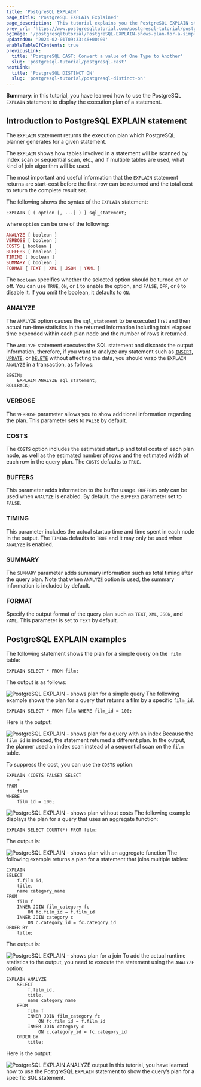 ```yaml
---
title: 'PostgreSQL EXPLAIN'
page_title: 'PostgreSQL EXPLAIN Explained'
page_description: 'This tutorial explains you the PostgreSQL EXPLAIN statement and shows you how to use it to get the plan for a given query.'
prev_url: 'https://www.postgresqltutorial.com/postgresql-tutorial/postgresql-explain/'
ogImage: '/postgresqltutorial/PostgreSQL-EXPLAIN-shows-plan-for-a-simple-query.png'
updatedOn: '2024-02-01T09:33:46+00:00'
enableTableOfContents: true
previousLink:
  title: 'PostgreSQL CAST: Convert a value of One Type to Another'
  slug: 'postgresql-tutorial/postgresql-cast'
nextLink:
  title: 'PostgreSQL DISTINCT ON'
  slug: 'postgresql-tutorial/postgresql-distinct-on'
---
```


**Summary**: in this tutorial, you have learned how to use the PostgreSQL `EXPLAIN` statement to display the execution plan of a statement.

## Introduction to PostgreSQL EXPLAIN statement

The `EXPLAIN` statement returns the execution plan which PostgreSQL planner generates for a given statement.

The `EXPLAIN` shows how tables involved in a statement will be scanned by index scan or sequential scan, etc., and if multiple tables are used, what kind of join algorithm will be used.

The most important and useful information that the `EXPLAIN` statement returns are start\-cost before the first row can be returned and the total cost to return the complete result set.

The following shows the syntax of the `EXPLAIN` statement:

```csssql
EXPLAIN [ ( option [, ...] ) ] sql_statement;
```

where `option` can be one of the following:

```php
ANALYZE [ boolean ]
VERBOSE [ boolean ]
COSTS [ boolean ]
BUFFERS [ boolean ]
TIMING [ boolean ]
SUMMARY [ boolean ]
FORMAT { TEXT | XML | JSON | YAML }
```

The `boolean` specifies whether the selected option should be turned on or off. You can use `TRUE`, `ON`, or `1` to enable the option, and `FALSE`, `OFF`, or `0` to disable it. If you omit the boolean, it defaults to `ON`.

### ANALYZE

The `ANALYZE` option causes the `sql_statement` to be executed first and then actual run\-time statistics in the returned information including total elapsed time expended within each plan node and the number of rows it returned.

The `ANALYZE` statement executes the SQL statement and discards the output information, therefore, if you want to analyze any statement such as [`INSERT`](postgresql-insert), [`UPDATE`](postgresql-update), or [`DELETE`](postgresql-delete) without affecting the data, you should wrap the `EXPLAIN ANALYZE` in a transaction, as follows:

```
BEGIN;
    EXPLAIN ANALYZE sql_statement;
ROLLBACK;
```

### VERBOSE

The `VERBOSE` parameter allows you to show additional information regarding the plan. This parameter sets to `FALSE` by default.

### COSTS

The `COSTS` option includes the estimated startup and total costs of each plan node, as well as the estimated number of rows and the estimated width of each row in the query plan. The `COSTS` defaults to `TRUE`.

### BUFFERS

This parameter adds information to the buffer usage. `BUFFERS` only can be used when `ANALYZE` is enabled. By default, the `BUFFERS` parameter set to `FALSE`.

### TIMING

This parameter includes the actual startup time and time spent in each node in the output. The `TIMING` defaults to `TRUE` and it may only be used when `ANALYZE` is enabled.

### SUMMARY

The `SUMMARY` parameter adds summary information such as total timing after the query plan. Note that when `ANALYZE` option is used, the summary information is included by default.

### FORMAT

Specify the output format of the query plan such as `TEXT`, `XML`, `JSON`, and `YAML`. This parameter is set to `TEXT` by default.

## PostgreSQL EXPLAIN examples

The following statement shows the plan for a simple query on the  `film` table:

```
EXPLAIN SELECT * FROM film;
```

The output is as follows:

![PostgreSQL EXPLAIN - shows plan for a simple query](/postgresqltutorial/PostgreSQL-EXPLAIN-shows-plan-for-a-simple-query.png)
The following example shows the plan for a query that returns a film by a specific `film_id`.

```
EXPLAIN SELECT * FROM film WHERE film_id = 100;
```

Here is the output:

![PostgreSQL EXPLAIN - shows plan for a query with an index](/postgresqltutorial/PostgreSQL-EXPLAIN-shows-plan-for-a-query-with-an-index.png)
Because the `film_id` is indexed, the statement returned a different plan. In the output, the planner used an index scan instead of a sequential scan on the `film` table.

To suppress the cost, you can use the `COSTS` option:

```
EXPLAIN (COSTS FALSE) SELECT
    *
FROM
    film
WHERE
    film_id = 100;
```

![PostgreSQL EXPLAIN - shows plan without costs](/postgresqltutorial/PostgreSQL-EXPLAIN-shows-plan-without-costs.png)
The following example displays the plan for a query that uses an aggregate function:

```
EXPLAIN SELECT COUNT(*) FROM film;
```

The output is:

![PostgreSQL EXPLAIN - shows plan with an aggregate function](/postgresqltutorial/PostgreSQL-EXPLAIN-shows-plan-with-an-aggregate-function.png)
The following example returns a plan for a statement that joins multiple tables:

```
EXPLAIN
SELECT
    f.film_id,
    title,
    name category_name
FROM
    film f
    INNER JOIN film_category fc
        ON fc.film_id = f.film_id
    INNER JOIN category c
        ON c.category_id = fc.category_id
ORDER BY
    title;
```

The output is:

![PostgreSQL EXPLAIN - shows plan for a join](/postgresqltutorial/PostgreSQL-EXPLAIN-shows-plan-for-a-join.png)
To add the actual runtime statistics to the output, you need to execute the statement using the `ANALYZE` option:

```
EXPLAIN ANALYZE
    SELECT
        f.film_id,
        title,
        name category_name
    FROM
        film f
        INNER JOIN film_category fc
            ON fc.film_id = f.film_id
        INNER JOIN category c
            ON c.category_id = fc.category_id
    ORDER BY
        title;
```

Here is the output:

![PostgreSQL EXPLAIN ANALYZE output](/postgresqltutorial/PostgreSQL-EXPLAIN-ANALYZE-output.png)
In this tutorial, you have learned how to use the PostgreSQL `EXPLAIN` statement to show the query’s plan for a specific SQL statement.
